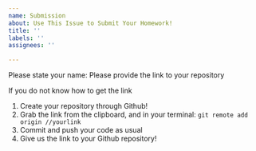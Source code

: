 ```yaml
---
name: Submission
about: Use This Issue to Submit Your Homework!
title: ''
labels: ''
assignees: ''

---
```


Please state your name: 
Please provide the link to your repository

If you do not know how to get the link
1. Create your repository through Github!
2. Grab the link from the clipboard, and in your terminal: ``git remote add origin //yourlink``
3. Commit and push your code as usual
4. Give us the link to your Github repository!
